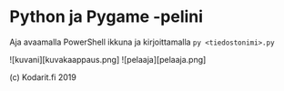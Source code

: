 # Python ja Pygame -pelini

Aja avaamalla PowerShell ikkuna ja kirjoittamalla `py <tiedostonimi>.py`

![kuvani][kuvakaappaus.png]
![pelaaja][pelaaja.png]


(c) Kodarit.fi 2019